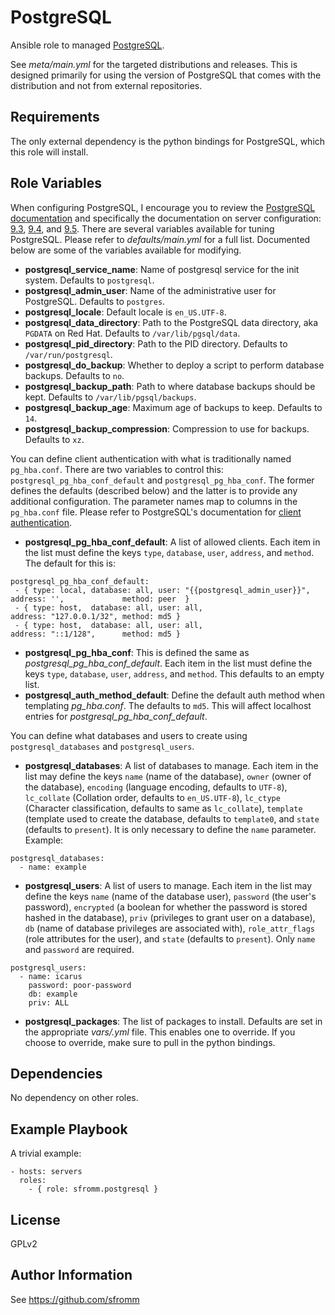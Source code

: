 PostgreSQL
=========

Ansible role to managed [PostgreSQL](http://www.postgresql.org/).

See *meta/main.yml* for the targeted distributions and releases. This
is designed primarily for using the version of PostgreSQL that comes
with the distribution and not from external repositories.

Requirements
------------

The only external dependency is the python bindings for PostgreSQL,
which this role will install.

Role Variables
--------------

When configuring PostgreSQL, I encourage you to review the
[PostgreSQL documentation](http://www.postgresql.org/docs/) and
specifically the documentation on server configuration: [9.3](http://www.postgresql.org/docs/9.3/interactive/runtime-config.html),
[9.4](http://www.postgresql.org/docs/9.4/interactive/runtime-config.html),
and
[9.5](http://www.postgresql.org/docs/9.5/interactive/runtime-config.html).
There are several variables available for tuning PostgreSQL.  Please
refer to *defaults/main.yml* for a full list.  Documented below are some
of the variables available for modifying.

* **postgresql_service_name**:  Name of postgresql service for the init
  system.  Defaults to `postgresql`.
* **postgresql_admin_user**:  Name of the administrative user for
  PostgreSQL.  Defaults to `postgres`.
* **postgresql_locale**: Default locale is `en_US.UTF-8`.
* **postgresql_data_directory**:  Path to the PostgreSQL data directory,
  aka `PGDATA` on Red Hat.  Defaults to `/var/lib/pgsql/data`.
* **postgresql_pid_directory**:  Path to the PID directory.  Defaults to
  `/var/run/postgresql`.
* **postgresql_do_backup**:  Whether to deploy a script to perform
  database backups.  Defaults to `no`.
* **postgresql_backup_path**:  Path to where database backups should be
  kept.  Defaults to `/var/lib/pgsql/backups`.
* **postgresql_backup_age**:  Maximum age of backups to keep.  Defaults
  to `14`.
* **postgresql_backup_compression**:  Compression to use for backups.
  Defaults to `xz`.

You can define client authentication with what is traditionally named
`pg_hba.conf`.  There are two variables to control this:
`postgresql_pg_hba_conf_default` and `postgresql_pg_hba_conf`.  The
former defines the defaults (described below) and the latter is to
provide any additional configuration.  The parameter names map to
columns in the `pg_hba.conf` file. Please refer to PostgreSQL's
documentation for
[client authentication](http://www.postgresql.org/docs/9.4/interactive/auth-pg-hba-conf.html).

* **postgresql_pg_hba_conf_default**: A list of allowed clients.  Each
  item in the list must define the keys `type`, `database`, `user`,
  `address`, and `method`.  The default for this is:
```
postgresql_pg_hba_conf_default:
 - { type: local, database: all, user: "{{postgresql_admin_user}}", address: '',             method: peer  }
 - { type: host,  database: all, user: all,                         address: "127.0.0.1/32", method: md5 }
 - { type: host,  database: all, user: all,                         address: "::1/128",      method: md5 }
```
* **postgresql_pg_hba_conf**: This is defined the same as
  *postgresql_pg_hba_conf_default*.  Each item in the list must define
  the keys `type`, `database`, `user`, `address`, and `method`.  This
  defaults to an empty list.
* **postgresql_auth_method_default**: Define the default auth method
  when templating *pg_hba.conf*.  The defaults to `md5`.  This will
  affect localhost entries for *postgresql_pg_hba_conf_default*.

You can define what databases and users to create using
`postgresql_databases` and `postgresql_users`.

* **postgresql_databases**: A list of databases to manage.  Each item in
  the list may define the keys `name` (name of the database), `owner`
  (owner of the database), `encoding` (language encoding, defaults to
  `UTF-8`), `lc_collate` (Collation order, defaults to `en_US.UTF-8`),
  `lc_ctype` (Character classification, defaults to same as
  `lc_collate`), `template` (template used to create the database,
  defaults to `template0`, and `state` (defaults to `present`).  It is
  only necessary to define the `name` parameter.  Example:
```
postgresql_databases:
  - name: example
```
* **postgresql_users**: A list of users to manage.  Each item in the
  list may define the keys `name` (name of the database user),
  `password` (the user's password), `encrypted` (a boolean for whether
  the password is stored hashed in the database), `priv` (privileges to
  grant user on a database), `db` (name of database privileges are
  associated with), `role_attr_flags` (role attributes for the user),
  and `state` (defaults to `present`).  Only `name` and `password` are
  required.
```
postgresql_users:
  - name: icarus
    password: poor-password
    db: example
    priv: ALL
```
* **postgresql_packages**: The list of packages to install.  Defaults
  are set in the appropriate *vars/<platform>.yml* file.  This enables
  one to override.  If you choose to override, make sure to pull in the
  python bindings.

Dependencies
------------

No dependency on other roles.


Example Playbook
----------------

A trivial example:

    - hosts: servers
      roles:
        - { role: sfromm.postgresql }
        
License
-------

GPLv2

Author Information
------------------

See https://github.com/sfromm
